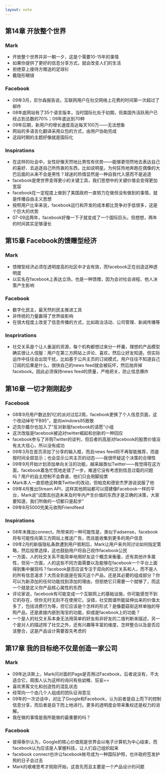```yaml
---
layout: note
---
```


## 第14章 开放整个世界

### Mark
- 开放整个世界并非一朝一夕，这是个需要10-15年的事情
- 如果你提供了更好的信息分享方式，就会改变人们的生活
- 拒绝穿上接待方赠送的足球衫
- 戴隐形眼镜

### Facebook
- 09年3月，尼尔森报告说，互联网用户在社交网络上花费的时间第一次超过了邮件
- 08年底网站有了35个语言版本，当时国际化处于初期，但美国外活跃用户已经占到总数的70%；09年底达到70种
- 09年后期，新用户的增长速度高达每天100万——无法想象
- 网站的多语言化翻译采用众包的方式，由用户协助完成
- 这段时期的主题好像就是国际化

### Inspirations
- 在这样的社会中，女性好像天然地比男性有优势——能够更坦然地去表达自己的喜好、去追逐自己所热衷的东西，比如说明星。为何狂热地奔跑在偶像的大巴后面的从来不会是男性？球迷的热情显然是一种自我代入感而不是追逐
- facebook是使世界变得更小的关键工具，我们思想中的关键价值会变得更加宽容
- facebook在一定程度上做到了美国政府一直努力在做但没有做到的事情，就是传播自由主义思想
- 按照用户比率来说，facebook运行和开发的成本都比竞争对手低很多，这是个巨大的优势
- 07-09这两年，facebook好像一下子就变成了一个国际巨头。但想想，两年的时间其实足够漫长

## 第15章 Facebook的馈赠型经济

### Mark
- 馈赠型经济必须在透明度高的社区中才会有效，而facebook正在创造这种透明度
- 以实名在facebook上表达立场，也是一种馈赠，因为会对社会进程、他人决策产生影响

### Facebook
- 数字化民主，最天然的民主推进工具
- 非传统的力量赢得了世界级影响
- 在很大程度上改变了信息传播的方式，比如政治活动、公司管理、新闻传播等

### Insprirations
- 社交关系是个让人垂涎的资源，每个机构都想过来分一杯羹，理想的产品模型确实很让人信服：用户在第三方网站上评论、喜欢，然后让好友知道。但实际运作中往往会出现干扰，比如基于公共主页的订阅模式，用户往往不知道自己订阅的后果是什么，很快自己的news feed就会被玩坏，然后抛弃掉facebook。因此必须保持news feed的质量，严格把关，防止信息爆炸

## 第16章 一切才刚刚起步

### Facebook
- 08年9月用户数达到1亿的派对过后2周，facebook更换了个人信息页面，这个改动绰号“FB95”，是向windows95致敬
- 迈克尔戴尔也加入了“反对新版facebook的请愿”小组
- 这次改版是facebook被迫对twitter崛起和创新的一种回应
- facebook参与了并购Twitter的谈判，但后者的高层对facebook的股票价值没有太大信心，所以没有成功
- 09年3月在首页添加了分享的输入框，而且news feed将不再智能推荐，而是按时间全部显示；也会显示公共主页的动态——我很怀疑这个决策的合理性
- 09年9月开始计划添加单向关注的功能，越来越类似Twitter——我觉得在这方面，facebook着急忙慌地走错了一步，难道它没有考虑到信息过载的问题吗？用户的自主控制不会靠谱，他们只会用脚投票
- Mark本人一直拒绝这种类Twitter的改动，但帕克和德安杰罗游说说服了他
- 09年4月推出Stream API，这样其他网站都可以搭建像Facebook一样的平台，Mark说“试图去创造未来及时年内产生价值的东西才是正确的决策，大家要知道，我们所做的一切都只是起步”
- 09年8月5000完美元收购Friendfeed

### Inspirations
- 08年末推出connect，所带来的一种可能性是，类似于adsense，facebook将有可能性向第三方网站上推送广告，而且能收集到更多的用户信息
- 09年2月的新版隐私条款遭到用户抵制后，Mark让用户来共同讨论如何指定策略，然后投票选择，这也鼓励用户将自己视作facebook公民
- 一方面，人的社交关系不能简单地用好友这个概念来衡量，还有其他许多属性，但另一方面，人的这些不同方面需要以及能够在facebook一个平台上面得到集中展现吗？facebook是否应该专注于双向的社交关系和人，而不是人的所有信息渴求？大而全到底是在毁灭这个产品，还是其必要的组成部分？你可以为新添加的任何功能找到添加的理由，但拒绝它只需要一个就够了，而这一个就是定义你产品核心属性的东西
- 评论家说，facebook有可能变成一个互联网上的基础设施，你可能感觉不到它的存在，但你无时无刻不在使用它。没错，社交图谱所能延伸出来的价值太多了，包括消费行为等，但它应该是个怎样的形式？是像蘑菇街这样单独的导购产品，还是直接内嵌到淘宝的功能，抑或是facebook上的功能？
- 一个是人的社交关系本身无法用简单的好友和非好友的二值判断来描述，另一个是对人的描述除了社交之外，还有兴趣等丰富的维度，怎样整合以及是否应该整合，这是产品设计需要首先考虑的

## 第17章 我的目标绝不仅是创造一家公司

### Mark
- 09年达沃斯上，Mark问对面的Page是否用过Facebook，后者说没有，不太适合它，周围人认为这样的询问有些幼稚、狂妄==
- 喜欢黑客文化和创造性的混乱状态
- 经常向一个由几个人组成的团队征询意见
- 09年的一次访谈中，对比了Google和Facebook，认为前者是自上而下的控制信息分享，而后者是自下而上地进行。更多的透明度会带来集权还是权力的消解。
- 我在做的事情是我所能做的最重要的吗？

### Facebook
- 彼得泰尔认为，Google的核心价值观是世界会以电子计算机为中心结束，而facebook认为应该是人掌握科技，让人们自己组织起来
- facebook connect也许让facebook帐号成为一种国际护照，也许政府签发护照的日子会过去
- Mark的艰难思考才刚刚开始，这首先而且主要是一个产品设计的问题
